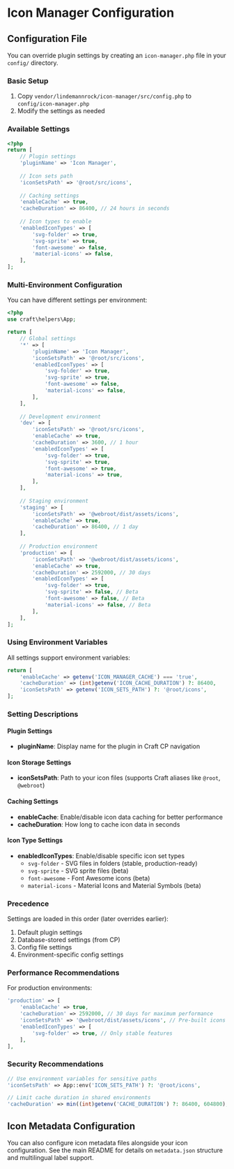 # Icon Manager Configuration

## Configuration File

You can override plugin settings by creating an `icon-manager.php` file in your `config/` directory.

### Basic Setup

1. Copy `vendor/lindemannrock/icon-manager/src/config.php` to `config/icon-manager.php`
2. Modify the settings as needed

### Available Settings

```php
<?php
return [
    // Plugin settings
    'pluginName' => 'Icon Manager',
    
    // Icon sets path
    'iconSetsPath' => '@root/src/icons',
    
    // Caching settings
    'enableCache' => true,
    'cacheDuration' => 86400, // 24 hours in seconds
    
    // Icon types to enable
    'enabledIconTypes' => [
        'svg-folder' => true,
        'svg-sprite' => true,
        'font-awesome' => false,
        'material-icons' => false,
    ],
];
```

### Multi-Environment Configuration

You can have different settings per environment:

```php
<?php
use craft\helpers\App;

return [
    // Global settings
    '*' => [
        'pluginName' => 'Icon Manager',
        'iconSetsPath' => '@root/src/icons',
        'enabledIconTypes' => [
            'svg-folder' => true,
            'svg-sprite' => true,
            'font-awesome' => false,
            'material-icons' => false,
        ],
    ],
    
    // Development environment
    'dev' => [
        'iconSetsPath' => '@root/src/icons',
        'enableCache' => true,
        'cacheDuration' => 3600, // 1 hour
        'enabledIconTypes' => [
            'svg-folder' => true,
            'svg-sprite' => true,
            'font-awesome' => true,
            'material-icons' => true,
        ],
    ],
    
    // Staging environment  
    'staging' => [
        'iconSetsPath' => '@webroot/dist/assets/icons',
        'enableCache' => true,
        'cacheDuration' => 86400, // 1 day
    ],
    
    // Production environment
    'production' => [
        'iconSetsPath' => '@webroot/dist/assets/icons',
        'enableCache' => true,
        'cacheDuration' => 2592000, // 30 days
        'enabledIconTypes' => [
            'svg-folder' => true,
            'svg-sprite' => false, // Beta
            'font-awesome' => false, // Beta  
            'material-icons' => false, // Beta
        ],
    ],
];
```

### Using Environment Variables

All settings support environment variables:

```php
return [
    'enableCache' => getenv('ICON_MANAGER_CACHE') === 'true',
    'cacheDuration' => (int)getenv('ICON_CACHE_DURATION') ?: 86400,
    'iconSetsPath' => getenv('ICON_SETS_PATH') ?: '@root/icons',
];
```

### Setting Descriptions

#### Plugin Settings

- **pluginName**: Display name for the plugin in Craft CP navigation

#### Icon Storage Settings

- **iconSetsPath**: Path to your icon files (supports Craft aliases like `@root`, `@webroot`)

#### Caching Settings

- **enableCache**: Enable/disable icon data caching for better performance
- **cacheDuration**: How long to cache icon data in seconds

#### Icon Type Settings

- **enabledIconTypes**: Enable/disable specific icon set types
  - `svg-folder` - SVG files in folders (stable, production-ready)
  - `svg-sprite` - SVG sprite files (beta)
  - `font-awesome` - Font Awesome icons (beta)
  - `material-icons` - Material Icons and Material Symbols (beta)

### Precedence

Settings are loaded in this order (later overrides earlier):

1. Default plugin settings
2. Database-stored settings (from CP)
3. Config file settings
4. Environment-specific config settings

### Performance Recommendations

For production environments:

```php
'production' => [
    'enableCache' => true,
    'cacheDuration' => 2592000, // 30 days for maximum performance
    'iconSetsPath' => '@webroot/dist/assets/icons', // Pre-built icons
    'enabledIconTypes' => [
        'svg-folder' => true, // Only stable features
    ],
],
```

### Security Recommendations

```php
// Use environment variables for sensitive paths
'iconSetsPath' => App::env('ICON_SETS_PATH') ?: '@root/icons',

// Limit cache duration in shared environments
'cacheDuration' => min((int)getenv('CACHE_DURATION') ?: 86400, 604800), // Max 7 days
```

## Icon Metadata Configuration

You can also configure icon metadata files alongside your icon configuration. See the main README for details on `metadata.json` structure and multilingual label support.